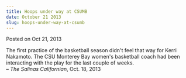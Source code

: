 ```yaml
---
title: Hoops under way at CSUMB
date: October 21 2013
slug: hoops-under-way-at-csumb
---
```


 



<span class="date">Posted on Oct 21, 2013    </span>
<p>The first practice of the basketball season didn&apos;t feel that way
for Kerri Nakamoto. The CSU Monterey Bay women&apos;s basketball coach
had been interacting with the play for the last couple of
weeks.<br>
&#x2013; <em>The Salinas Californian</em>, Oct. 18, 2013</br></p>





```
